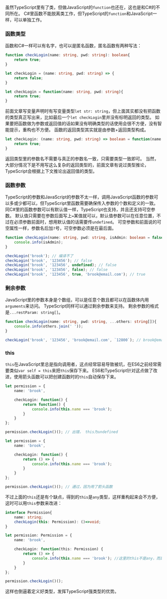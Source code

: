 虽然TypeScript里有了类，但做JavaScript的`function`也还在，这也是和C#的不同所在。
C#里函数不能脱离类工作，但TypeScript的`function`和JavaScript一样，可以单独工作。

### 函数类型
函数和C#一样可以有名字，也可以是匿名函数，匿名函数有两种写法：

```ts
function checkLogin(name: string, pwd: string): boolean{
    return true;
}

let checkLogin = (name: string, pwd: string) => {
    return false;
}

let checkLogin = function(name: string, pwd: string){
    return true;
}
```
前面文章写变量声明时有写变量类型`let str: string`，但上面其实都没有把函数的类型真正写出来，比如最后一个`let checkLogin`里并没有标明返回的类型。
如果要把函数做为参数或返回值的话如果没有明确类型的话使用会很不方便，没有智能提示，重构也不方便。
函数的返回类型其实就是由参数+返回类型构成。

```ts
let checkLogin: (name: string, pwd: string) => boolean = function(name: string, pwd: string){
    return true;
}
```
返回类型里的参数名不需要与真正的参数名一致，只需要类型一致即可。
当然，大部分情况下是不用写这么复杂的返回类型的，前面文章有说过类型推论，TypeScript会根据上下文推论出返回值的类型。

### 函数参数
TypeScript的参数和JavaScript的参数不太一样，调用JavaScript函数的参数可以多或少都可以，但TypeScript里函数需要确保传入参数的个数和定义的一致。
同C#里的函数参数可以有默认值一样，TypeScript也支持，并且还支持可空参数。
默认值只需要在参数后面写上`=`某值就可以，默认值参数可以在任意位置，不过在必须参数前面时，想用默认值的话需要传`undefined`。
可空参数和前面说的可空属性一样，参数名后加`?`号，可空参数必须是在最后面。

```ts
function checkLogin(name: string, pwd: string, isAdmin: boolean = false, email?: string){
    console.info(isAdmin);
}

checkLogin('brook'); // 编译不了
checkLogin('brook', '123456'); // false
checkLogin('brook', '123456', undefined); // false
checkLogin('brook', '123456', false); // false
checkLogin('brook', '123456', true, 'brook@email.com'); // true
```

### 剩余参数
JavaScript里的参数本身是个数组，可以是任意个数且都可以在函数体内用`arguments`来访问。
TypeScript同样可以通过剩余参数来支持。
剩余参数的格式是`...restParam: string[]`。

```ts
function checkLogin(name: string, pwd: string, ...others: string[]){
    console.info(others.join(' '));
}

checkLogin('brook', '123456', 'brook@email.com', `12800`); // brook@email.com 12800
```

### this
`this`在JavaScript里总是指向调用者，这点经常容易导致被坑，在ES6之前经常需要类似`var self = this`来把`this`保存下来。
ES6和TypeScript针对这点做了改进，使用箭头函数可以把创建函数时的`this`自动保存下来。

```ts
let permission = {
    name: 'brook',

    checkLogin: function() {
        return function() {
            console.info(this.name === 'brook');
        }
    }
};

permission.checkLogin()(); // 出错， this为undefined

let permission = {
    name: 'brook',

    checkLogin: function() {
        return () => {
            console.info(this.name === 'brook');
        }
    }
};

permission.checkLogin()(); // 通过，因为用了箭头函数
```
不过上面的`this`还是有个缺点，得到的`this`是`any`类型，这样重构起来会不方便，这时可以用`this`参数来改进：

```ts
interface Permission{
    name: string;
    checkLogin(this: Permission): ()=>void;
}

let permission: Permission = {
    name: 'brook',

    checkLogin: function(this: Permission) {
        return () => {
            console.info(this.name === 'brook'); //这里的this不是any，而是Permission
        }
    }
};

permission.checkLogin()();
```
这样也倒逼着定义好类型，发挥TypeScript强类型的优势。